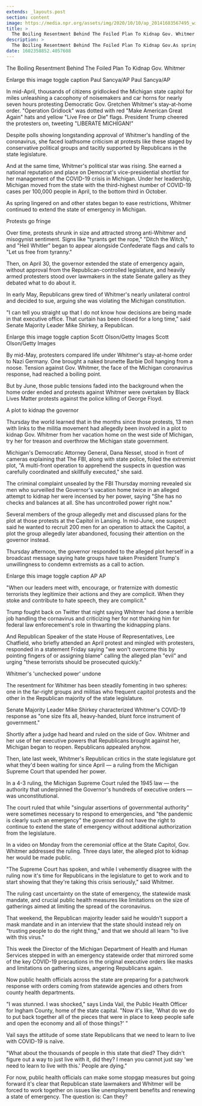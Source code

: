 ```yaml
--- 
extends: _layouts.post 
section: content 
image: https://media.npr.org/assets/img/2020/10/10/ap_20141683567495_wide-25e8541a52b8835a6aa5d07f8dc353dadd163d71.jpg?s=1400 
title: > 
  The Boiling Resentment Behind The Foiled Plan To Kidnap Gov. Whitmer 
description: > 
  The Boiling Resentment Behind The Foiled Plan To Kidnap Gov.As spring lingered on and other states began to ease restrictions, Whitmer continued to extend the state of emergency in Michigan.Whitmer, the face of the Michigan coronavirus response, had reached a boiling point.Whitmer from her vacation home on the west side of Michigan, try her for treason and overthrow the Michigan state government."Vail says the attitude of some state Republicans that we need to learn to live with COVID-19 is naïve. 
date: 1602358852.4057608 
--- 
```

The Boiling Resentment Behind The Foiled Plan To Kidnap Gov. Whitmer

Enlarge this image toggle caption Paul Sancya/AP Paul Sancya/AP

In mid-April, thousands of citizens gridlocked the Michigan state capitol for miles unleashing a cacophony of noisemakers and car horns for nearly seven hours protesting Democratic Gov. Gretchen Whitmer's stay-at-home order. "Operation Gridlock" was dotted with red "Make American Great Again" hats and yellow "Live Free or Die" flags. President Trump cheered the protesters on, tweeting "LIBERATE MICHIGAN!"

Despite polls showing longstanding approval of Whitmer's handling of the coronavirus, she faced loathsome criticism at protests like these staged by conservative political groups and tacitly supported by Republicans in the state legislature.

And at the same time, Whitmer's political star was rising. She earned a national reputation and place on Democrat's vice-presidential shortlist for her management of the COVID-19 crisis in Michigan. Under her leadership, Michigan moved from the state with the third-highest number of COVID-19 cases per 100,000 people in April, to the bottom third in October.

As spring lingered on and other states began to ease restrictions, Whitmer continued to extend the state of emergency in Michigan.

Protests go fringe

Over time, protests shrunk in size and attracted strong anti-Whitmer and misogynist sentiment. Signs like "tyrants get the rope," "Ditch the Witch," and "Heil Whitler" began to appear alongside Confederate flags and calls to "Let us free from tyranny."

Then, on April 30, the governor extended the state of emergency again, without approval from the Republican-controlled legislature, and heavily armed protesters stood over lawmakers in the state Senate gallery as they debated what to do about it.

In early May, Republicans grew tired of Whitmer's nearly unilateral control and decided to sue, arguing she was violating the Michigan constitution.

"I can tell you straight up that I do not know how decisions are being made in that executive office. That curtain has been closed for a long time," said Senate Majority Leader Mike Shirkey, a Republican.

Enlarge this image toggle caption Scott Olson/Getty Images Scott Olson/Getty Images

By mid-May, protesters compared life under Whitmer's stay-at-home order to Nazi Germany. One brought a naked brunette Barbie Doll hanging from a noose. Tension against Gov. Whitmer, the face of the Michigan coronavirus response, had reached a boiling point.

But by June, those public tensions faded into the background when the home order ended and protests against Whitmer were overtaken by Black Lives Matter protests against the police killing of George Floyd.

A plot to kidnap the governor

Thursday the world learned that in the months since those protests, 13 men with links to the militia movement had allegedly been involved in a plot to kidnap Gov. Whitmer from her vacation home on the west side of Michigan, try her for treason and overthrow the Michigan state government.

Michigan's Democratic Attorney General, Dana Nessel, stood in front of cameras explaining that The FBI, along with state police, foiled the extremist plot, "A multi-front operation to apprehend the suspects in question was carefully coordinated and skillfully executed," she said.

The criminal complaint unsealed by the FBI Thursday morning revealed six men who surveilled the Governor's vacation home twice in an alleged attempt to kidnap her were incensed by her power, saying "She has no checks and balances at all. She has uncontrolled power right now."

Several members of the group allegedly met and discussed plans for the plot at those protests at the Capitol in Lansing. In mid-June, one suspect said he wanted to recruit 200 men for an operation to attack the Capitol, a plot the group allegedly later abandoned, focusing their attention on the governor instead.

Thursday afternoon, the governor responded to the alleged plot herself in a broadcast message saying hate groups have taken President Trump's unwillingness to condemn extremists as a call to action.

Enlarge this image toggle caption AP AP

"When our leaders meet with, encourage, or fraternize with domestic terrorists they legitimize their actions and they are complicit. When they stoke and contribute to hate speech, they are complicit."

Trump fought back on Twitter that night saying Whitmer had done a terrible job handling the cornavirus and criticizing her for not thanking him for federal law enforecement's role in thwarting the kidnapping plans.

And Republican Speaker of the state House of Representatives, Lee Chatfield, who briefly attended an April protest and mingled with protesters, responded in a statement Friday saying "we won't overcome this by pointing fingers of or assigning blame" calling the alleged plan "evil" and urging "these terrorists should be prosecuted quickly."

Whitmer's 'unchecked power' undone

The resentment for Whitmer has been steadily fomenting in two spheres: one in the far-right groups and militias who frequent capitol protests and the other in the Republican majority of the state legislature.

Senate Majority Leader Mike Shirkey characterized Whitmer's COVID-19 response as "one size fits all, heavy-handed, blunt force instrument of government."

Shortly after a judge had heard and ruled on the side of Gov. Whitmer and her use of her executive powers that Republicans brought against her, Michigan began to reopen. Republicans appealed anyhow.

Then, late last week, Whitmer's Republican critics in the state legislature got what they'd been waiting for since April — a ruling from the Michigan Supreme Court that upended her power.

In a 4-3 ruling, the Michigan Supreme Court ruled the 1945 law — the authority that underpinned the Governor's hundreds of executive orders — was unconstitutional.

The court ruled that while "singular assertions of governmental authority" were sometimes necessary to respond to emergencies, and "the pandemic is clearly such an emergency" the governor did not have the right to continue to extend the state of emergency without additional authorization from the legislature.

In a video on Monday from the ceremonial office at the State Capitol, Gov. Whitmer addressed the ruling. Three days later, the alleged plot to kidnap her would be made public.

"The Supreme Court has spoken, and while I vehemently disagree with the ruling now it's time for Republicans in the legislature to get to work and to start showing that they're taking this crisis seriously," said Whitmer.

The ruling cast uncertainty on the state of emergency, the statewide mask mandate, and crucial public health measures like limitations on the size of gatherings aimed at limiting the spread of the coronavirus.

That weekend, the Republican majority leader said he wouldn't support a mask mandate and in an interview that the state should instead rely on "trusting people to do the right thing," and that we should all learn "to live with this virus."

This week the Director of the Michigan Department of Health and Human Services stepped in with an emergency statewide order that mirrored some of the key COVID-19 precautions in the original executive orders like masks and limitations on gathering sizes, angering Republicans again.

Now public health officials across the state are preparing for a patchwork response with orders coming from statewide agencies and others from county health departments.

"I was stunned. I was shocked," says Linda Vail, the Public Health Officer for Ingham County, home of the state capital. "Now it's like, 'What do we do to put back together all of the pieces that were in place to keep people safe and open the economy and all of those things?' "

Vail says the attitude of some state Republicans that we need to learn to live with COVID-19 is naïve.

"What about the thousands of people in this state that died? They didn't figure out a way to just live with it, did they? I mean you cannot just say 'we need to learn to live with this.' People are dying."

For now, public health officials can make some stopgap measures but going forward it's clear that Republican state lawmakers and Whitmer will be forced to work together on issues like unemployment benefits and renewing a state of emergency. The question is: Can they?